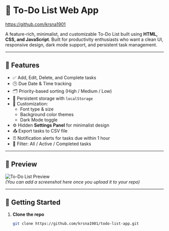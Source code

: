 # 📝 To-Do List Web App
https://github.com/krsna1901

A feature-rich, minimalist, and customizable To-Do List built using **HTML, CSS, and JavaScript**. Built for productivity enthusiasts who want a clean UI, responsive design, dark mode support, and persistent task management.

---

## 🔧 Features

- ✅ Add, Edit, Delete, and Complete tasks
- 🕒 Due Date & Time tracking
- 🗂️ Priority-based sorting (High / Medium / Low)
- 💾 Persistent storage with `localStorage`
- 🎨 Customization:
  - Font type & size
  - Background color themes
  - Dark Mode toggle
- ⚙️ Hidden **Settings Panel** for minimalist design
- 📤 Export tasks to CSV file
- ⏰ Notification alerts for tasks due within 1 hour
- 🧭 Filter: All / Active / Completed tasks

---

## 📸 Preview

![To-Do List Preview](screenshot.png)  
*(You can add a screenshot here once you upload it to your repo)*

---

## 🚀 Getting Started

1. **Clone the repo**  
   ```bash
   git clone https://github.com/krsna1901/todo-list-app.git
